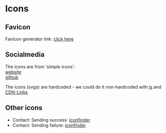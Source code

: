 # Icons

## Favicon

Favicon generator link: [click here](https://favicon.io/favicon-generator/?t=N&ff=Allerta+Stencil&fs=120&fc=%23FFF&b=rounded&bc=%2314A76C "favicon.io - url to the icon")

## Socialmedia

The icons are from 'simple icons':  
[website](https://simpleicons.org/ "website")  
[github](https://github.com/simple-icons/simple-icons "github")

The icons (svgs) are hardcoded - we could do it non-hardcoded with [js](https://stackoverflow.com/a/24933495) and [CDN-Links](https://github.com/simple-icons/simple-icons#cdn-usage)

## Other icons

  * Contact: Sending success: [iconfinder](https://www.iconfinder.com/icons/299110/check_sign_icon "iconfinder")
  * Contact: Sending failure: [iconfinder](https://www.iconfinder.com/icons/299045/error_sign_icon "iconfinder")
